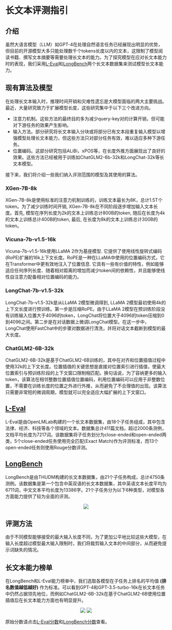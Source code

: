 # 长文本评测指引

## 介绍

虽然大语言模型（LLM）如GPT-4在处理自然语言任务已经展现出明显的优势，但目前的开源模型大多只能处理数千个tokens长度以内的文本，这限制了模型阅读书籍、撰写文本摘要等需要处理长文本的能力。为了探究模型在应对长文本能力时的表现，我们采用[L-Eval](https://github.com/OpenLMLab/LEval)和[LongBench](https://github.com/THUDM/LongBench)两个长文本数据集来测试模型长文本能力。

## 现有算法及模型

在处理长文本输入时，推理时间开销和灾难性遗忘是大模型面临的两大主要挑战。最近，大量研究致力于扩展模型长度，这些研究集中于以下三个改进方向。

- 注意力机制。这些方法的最终目的多为减少query-key对的计算开销，但可能对下游任务的效果产生影响。
- 输入方法。部分研究将长文本输入分块或将部分已有文本段重复输入模型以增强模型处理长文本能力，但这些方法只对部分任务有效，难以适应多种下游任务。
- 位置编码。这部分研究包括ALiBi，xPOS等，在长度外推方面展现出了良好的效果。这些方法已经被用于训练如ChatGLM2-6b-32k和LongChat-32k等长文本模型。

接下来，我们将介绍一些我们纳入评测范围的模型及其使用的算法。

### XGen-7B-8k

XGen-7B-8k是使用标准的注意力机制训练的，训练文本最长为8K，总计1.5T个token。为了减少训练时间开销, XGen-7B-8k在不同阶段逐步增加输入文本长度。首先, 模型在序列长度为2k的文本上训练总计800B的token, 随后在长度为4k的文本上训练总计400B的token, 最后, 在长度为8k的文本上训练总计300B的token。

### Vicuna-7b-v1.5-16k

Vicuna-7b-v1.5-16k使用LLaMA 2作为基座模型. 它提供了使用线性旋转式编码(RoPE)扩展的16k上下文长度。RoPE是一种在LLaMA中使用的位置编码方式，它在Transformer中更有效地注入了位置信息. 它具有一些有价值的特性，例如能够适应任何序列长度、随着相对距离的增加而减少token间的依赖性，并且能够使线性自注意力配备相对位置编码的能力。

### LongChat-7b-v1.5-32k

LongChat-7b-v1.5-32k是从LLaMA 2模型微调得到, LLaMA 2模型最初使用4k的上下文长度进行预训练。第一步是压缩RoPE。由于LLaMA 2模型在预训练阶段没有训练输入位置大于4096的token，LongChat将位置大于4096的token压缩到0到4096之间。第二步是在对话数据上微调LongChat模型。在这一步中，LongChat使用FastChat中的步骤对数据进行清洗，并将对话文本截断到模型的最大长度。

### ChatGLM2-6B-32k

ChatGLM2-6B-32k是基于ChatGLM2-6B训练的，其中在对齐和位置插值过程中使用32k的上下文长度。位置插值的关键思想是直接对位置索引进行插值，使最大位置索引与预训练阶段的上下文窗口限制相匹配。换句话说，为了容纳更多的输入token，该算法在相邻整数位置插值位置编码，利用位置编码可以应用于非整数位置，不需要在训练长度的位置之外进行外推，从而避免了不合理值的出现。该算法只需要非常短的微调周期，模型就可以完全适应大幅扩展的上下文窗口。

## [L-Eval](https://github.com/OpenLMLab/LEval)

L-Eval是由OpenLMLab构建的一个长文本数据集，由18个子任务组成，其中包含法律、经济、科技等各个领域的文本。数据集总计411篇文档，超过2000条测例，文档平均长度为7217词。该数据集将子任务划分为close-ended和open-ended两类，5个close-ended任务使用完全匹配(Exact Match)作为评测标准，而13个open-ended任务则使用Rouge分数评测。

## [LongBench](https://github.com/THUDM/LongBench)

LongBench是由THUDM构建的长文本数据集，由21个子任务构成，总计4750条测例。该数据集是第一个包含中英双语的长文本数据集，其中英语文本长度平均为6711词，中文文本平均长度为13386字。21个子任务分为以下6种类型，对模型各方面能力提供了较为全面的评测。

<div align="center">
<img src=https://github.com/open-compass/opencompass/assets/75252858/4555e937-c519-4e9c-ad8d-7370430d466a>
</div>

## 评测方法

由于不同模型能够接受的最大输入长度不同，为了更加公平地比较这些大模型，在输入长度超过模型最大输入限制时，我们将裁剪输入文本的中间部分，从而避免提示词缺失的情况。

## 长文本能力榜单

在LongBench和L-Eval能力榜单中，我们选取各模型在子任务上排名的平均值 **(排名数值越低越好)** 作为标准。可以看到GPT-4和GPT-3.5-turbo-16k在长文本任务中仍然占据领先地位，而例如ChatGLM2-6B-32k在基于ChatGLM2-6B使用位置插值后在长文本能力方面也有明显提升。

<div align="center">
<img src=https://github.com/open-compass/opencompass/assets/75252858/29b5ad12-d9a3-4255-be0a-f770923fe514>
<img src=https://github.com/open-compass/opencompass/assets/75252858/680b4cda-c2b1-45d1-8c33-196dee1a38f3>
</div>

原始分数请点击[L-Eval分数](https://github.com/open-compass/opencompass/docs/en/advanced_guides/result_leval.md)和[LongBench分数](https://github.com/open-compass/opencompass/docs/en/advanced_guides/result_longbench.md)查看。
